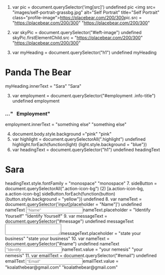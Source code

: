 1. var pic = document.querySelector('img[src]')
undefined
pic
<img src=​"images/​self-portrait-grassbg.jpg" alt=​"Self Portrait" title=​"Self Portrait" class=​"profile-image">​https://placebear.com/200/300​</img>​
pic.src = "https://placebear.com/200/300"
"https://placebear.com/200/300"

1. var skyPic = document.querySelector("#left-image")
undefined
skyPic.firstElementChild.src = "https://placebear.com/200/300"
"https://placebear.com/200/300"

2. var myHeading = document.querySelector("h1")
undefined
myHeading
<h1 class=​"highlight">​Panda The Bear​</h1>​
myHeading.innerText = "Sara"
"Sara"

3. var employment = document.querySelector("#employment .info-title")
undefined
employment
<h3 class=​"info-title">​<i class=​"icon-suitcase">​…​</i>​" &nbsp; Employment"</h3>​
employment.innerText = "something else"
"something else"

4. document.body.style.background ="pink"
"pink"
5. var highlight = document.querySelectorAll(".highlight")
undefined
highlight.forEach(function(light) {light.style.background = "blue"})
6. var headingText = document.querySelector("h1")
undefined
headingText
<h1 class=​"highlight" style=​"background:​ blue;​">​Sara​</h1>​
headingText.style.fontFamily = "monospace"
"monospace"
7. sideButton = document.querySelectorAll(".action-icon-bg")
(2) [a.action-icon-bg, a.action-icon-bg]
sideButton.forEach(function(button) {button.style.background = "yellow"})
undefined
8. var nameText = document.querySelector('input[placeholder = "Name"]')
undefined
nameText
<input type=​"text" name=​"name" class=​"contact-info" id=​"name" placeholder=​"Name">​
nameText.placeholder = "Identify Yourself"
"Identify Yourself"
9. var messageText = document.querySelector("#message")
undefined
messageText
<textarea name=​"message" id=​"message" placeholder=​"Message">​</textarea>​
messageText.placeholder = "state your business"
"state your business"
10. var nameText = document.querySelector("#name")
undefined
nameText
<input type=​"text" name=​"name" class=​"contact-info" id=​"name" placeholder=​"Identify Yourself">​
nameText.value = "your nemesis"
"your nemesis"
11. var emailText = document.querySelector("#email")
undefined
emailText
<input type=​"email" name=​"email" class=​"contact-info" id=​"email" placeholder=​"Email">​
emailText.value = "koalathebear@gmail.com"
"koalathebear@gmail.com"
